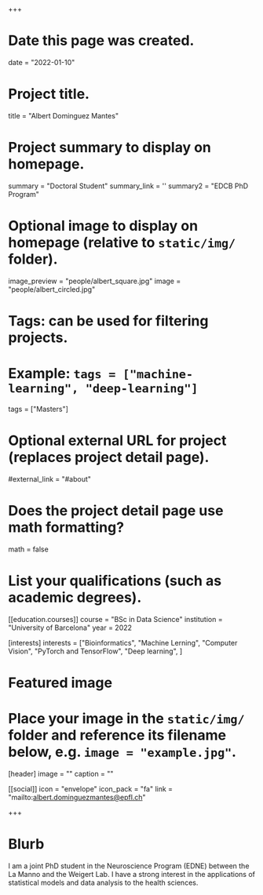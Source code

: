 +++
# Date this page was created.
date = "2022-01-10"

# Project title.
title = "Albert Dominguez Mantes"

# Project summary to display on homepage.
summary = "Doctoral Student"
summary_link = ''
summary2 = "EDCB PhD Program"

# Optional image to display on homepage (relative to `static/img/` folder).
image_preview = "people/albert_square.jpg"
image = "people/albert_circled.jpg"

# Tags: can be used for filtering projects.
# Example: `tags = ["machine-learning", "deep-learning"]`
tags = ["Masters"]

# Optional external URL for project (replaces project detail page).
#external_link = "#about"

# Does the project detail page use math formatting?
math = false

# List your qualifications (such as academic degrees).

[[education.courses]]
  course = "BSc in Data Science"
  institution = "University of Barcelona"
  year = 2022

[interests]
  interests = ["Bioinformatics",
    "Machine Lerning",
    "Computer Vision",
    "PyTorch and TensorFlow",
    "Deep learning",
  ]
# Featured image
# Place your image in the `static/img/` folder and reference its filename below, e.g. `image = "example.jpg"`.
[header]
image = ""
caption = ""


[[social]]
icon = "envelope"
icon_pack = "fa"
link = "mailto:albert.dominguezmantes@epfl.ch"

 
+++
 
# Blurb

 I am a joint PhD student in the Neuroscience Program (EDNE) between the La Manno and the Weigert Lab. I have a strong interest in the applications of statistical models and data analysis to the health sciences.
